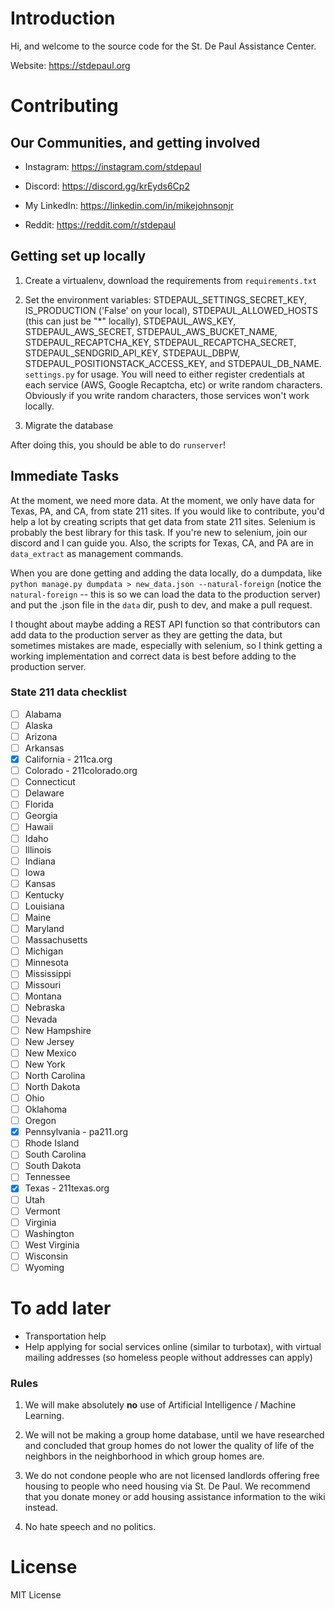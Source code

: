 # Introduction

Hi, and welcome to the source code for the St. De Paul Assistance Center.

Website: https://stdepaul.org

# Contributing

## Our Communities, and getting involved

 - Instagram: https://instagram.com/stdepaul

 - Discord: https://discord.gg/krEyds6Cp2

 - My LinkedIn: https://linkedin.com/in/mikejohnsonjr

 - Reddit: https://reddit.com/r/stdepaul

## Getting set up locally

 1. Create a virtualenv, download the requirements from `requirements.txt`

 2. Set the environment variables: STDEPAUL_SETTINGS_SECRET_KEY, IS_PRODUCTION ('False' on your local), STDEPAUL_ALLOWED_HOSTS (this can just be "\*" locally), STDEPAUL_AWS_KEY, STDEPAUL_AWS_SECRET, STDEPAUL_AWS_BUCKET_NAME, STDEPAUL_RECAPTCHA_KEY, STDEPAUL_RECAPTCHA_SECRET, STDEPAUL_SENDGRID_API_KEY, STDEPAUL_DBPW, STDEPAUL_POSITIONSTACK_ACCESS_KEY, and STDEPAUL_DB_NAME. `settings.py` for usage. You will need to either register credentials at each service (AWS, Google Recaptcha, etc) or write random characters. Obviously if you write random characters, those services won't work locally.

 3. Migrate the database 

After doing this, you should be able to do `runserver`!

## Immediate Tasks

At the moment, we need more data. At the moment, we only have data for Texas, PA, and CA, from state 211 sites. If you would like to contribute, you'd help a lot by creating scripts that get data from state 211 sites. Selenium is probably the best library for this task. If you're new to selenium, join our discord and I can guide you. Also, the scripts for Texas, CA, and PA are in `data_extract` as management commands.

When you are done getting and adding the data locally, do a dumpdata, like `python manage.py dumpdata > new_data.json --natural-foreign` (notice the `natural-foreign` -- this is so we can load the data to the production server) and put the .json file in the `data` dir, push to dev, and make a pull request. 

I thought about maybe adding a REST API function so that contributors can add data to the production server as they are getting the data, but sometimes mistakes are made, especially with selenium, so I think getting a working implementation and correct data is best before adding to the production server.

### State 211 data checklist

- [ ] Alabama
- [ ] Alaska
- [ ] Arizona
- [ ] Arkansas
- [x] California - 211ca.org
- [ ] Colorado - 211colorado.org
- [ ] Connecticut
- [ ] Delaware
- [ ] Florida
- [ ] Georgia
- [ ] Hawaii
- [ ] Idaho
- [ ] Illinois
- [ ] Indiana
- [ ] Iowa
- [ ] Kansas
- [ ] Kentucky
- [ ] Louisiana
- [ ] Maine
- [ ] Maryland
- [ ] Massachusetts
- [ ] Michigan
- [ ] Minnesota
- [ ] Mississippi
- [ ] Missouri
- [ ] Montana
- [ ] Nebraska
- [ ] Nevada
- [ ] New Hampshire
- [ ] New Jersey
- [ ] New Mexico
- [ ] New York
- [ ] North Carolina
- [ ] North Dakota
- [ ] Ohio
- [ ] Oklahoma
- [ ] Oregon
- [x] Pennsylvania - pa211.org
- [ ] Rhode Island
- [ ] South Carolina
- [ ] South Dakota
- [ ] Tennessee
- [x] Texas - 211texas.org
- [ ] Utah
- [ ] Vermont
- [ ] Virginia
- [ ] Washington
- [ ] West Virginia
- [ ] Wisconsin
- [ ] Wyoming

# To add later

 - Transportation help
 - Help applying for social services online (similar to turbotax), with virtual mailing addresses (so homeless people without addresses can apply)

### Rules

1. We will make absolutely **no** use of Artificial Intelligence / Machine Learning. 

2. We will not be making a group home database, until we have researched and concluded that group homes do not lower the quality of life of the neighbors in the neighborhood in which group homes are.

3. We do not condone people who are not licensed landlords offering free housing to people who need housing via St. De Paul. We recommend that you donate money or add housing assistance information to the wiki instead.

4. No hate speech and no politics.

# License

MIT License
